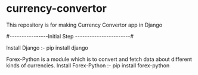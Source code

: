 # currency-convertor
This repository is for making Currency Convertor app in Django


#----------------Initial Step -----------------------#

Install Django :- pip install django


Forex-Python is a module which is to convert and fetch data about different kinds of currencies.
Install Forex-Python :- pip install forex-python
